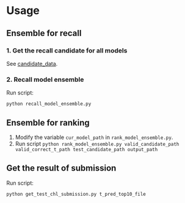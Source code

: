 # Usage

## Ensemble for recall

### 1. Get the recall candidate for all models
See [candidate_data](../candidate_data/README.md).

### 2. Recall model ensemble
Run script:
```shell
python recall_model_ensemble.py
```

## Ensemble for ranking
1. Modify the variable `cur_model_path` in `rank_model_ensemble.py`.
2. Run script `python rank_model_ensemble.py valid_candidate_path valid_correct_t_path test_candidate_path output_path`

## Get the result of submission
Run script:
```shell
python get_test_chl_submission.py t_pred_top10_file
```


